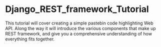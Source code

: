 # Django_REST_framework_Tutorial
This tutorial will cover creating a simple pastebin code highlighting Web API. Along the way it will introduce the various components that make up REST framework, and give you a comprehensive understanding of how everything fits together. 
